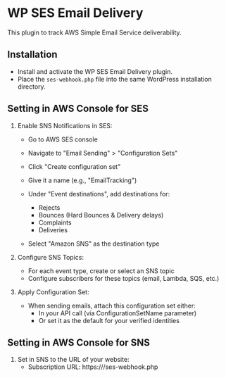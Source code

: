 # WP SES Email Delivery

This plugin to track AWS Simple Email Service deliverability.

## Installation

- Install and activate the WP SES Email Delivery plugin.
- Place the `ses-webhook.php` file into the same WordPress installation directory.

## Setting in AWS Console for SES

1. Enable SNS Notifications in SES:
    - Go to AWS SES console
    - Navigate to "Email Sending" > "Configuration Sets"
    - Click "Create configuration set"
    - Give it a name (e.g., "EmailTracking")
    - Under "Event destinations", add destinations for:
        - Rejects
        - Bounces (Hard Bounces & Delivery delays)
        - Complaints
        - Deliveries

    - Select "Amazon SNS" as the destination type

1. Configure SNS Topics:
    - For each event type, create or select an SNS topic
    - Configure subscribers for these topics (email, Lambda, SQS, etc.)

1. Apply Configuration Set:
    - When sending emails, attach this configuration set either:
        - In your API call (via ConfigurationSetName parameter)
        - Or set it as the default for your verified identities

## Setting in AWS Console for SNS

1. Set in SNS to the URL of your website:
    - Subscription URL: https://<yoursite>/ses-webhook.php